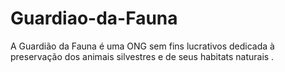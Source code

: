 # Guardiao-da-Fauna
A Guardião da Fauna é uma ONG sem fins lucrativos dedicada à preservação dos animais silvestres e de seus habitats naturais .
